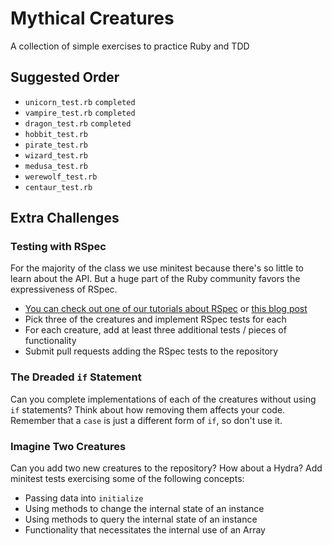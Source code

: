 # Mythical Creatures

A collection of simple exercises to practice Ruby and TDD

## Suggested Order

* `unicorn_test.rb` `completed`
* `vampire_test.rb` `completed`
* `dragon_test.rb`  `completed`
* `hobbit_test.rb`
* `pirate_test.rb`
* `wizard_test.rb`
* `medusa_test.rb`
* `werewolf_test.rb`
* `centaur_test.rb`

## Extra Challenges

### Testing with RSpec

For the majority of the class we use minitest because there's so little to
learn about the API. But a huge part of the Ruby community favors the
expressiveness of RSpec.

* [You can check out one of our tutorials about RSpec](http://tutorials.jumpstartlab.com/topics/internal_testing/rspec_and_bdd.html)
or [this blog post](http://gregelizondo.github.io/2014/03/03/getting-started-with-rspec-and-unit-testing.html)
* Pick three of the creatures and implement RSpec tests for each
* For each creature, add at least three additional tests / pieces of functionality
* Submit pull requests adding the RSpec tests to the repository

### The Dreaded `if` Statement

Can you complete implementations of each of the creatures without using `if`
statements? Think about how removing them affects your code. Remember that
a `case` is just a different form of `if`, so don't use it.

### Imagine Two Creatures

Can you add two new creatures to the repository? How about a Hydra? Add minitest
tests exercising some of the following concepts:

* Passing data into `initialize`
* Using methods to change the internal state of an instance
* Using methods to query the internal state of an instance
* Functionality that necessitates the internal use of an Array
